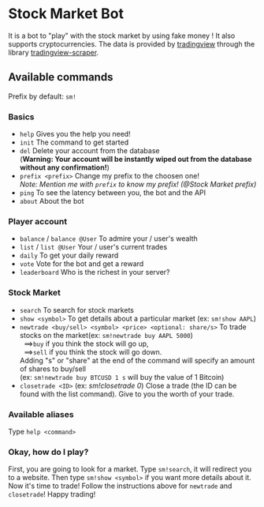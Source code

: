 # Stock Market Bot
It is a bot to "play" with the stock market by using fake money ! It also supports cryptocurrencies.
The data is provided by [tradingview](https://www.tradingview.com) through the library [tradingview-scraper](https://github.com/imxeno/tradingview-scraper).

## Available commands
Prefix by default: `sm!`
### Basics
- `help` Gives you the help you need!
- `init` The command to get started
- `del` Delete your account from the database <br />
  (__Warning: Your account will be instantly wiped out from the database without any confirmation!__)
- `prefix <prefix>` Change my prefix to the choosen one! <br />
  *Note: Mention me with `prefix` to know my prefix! (@Stock Market prefix)*
- `ping` To see the latency between you, the bot and the API
- `about` About the bot

### Player account
- `balance` / `balance @User` To admire your / user's wealth
- `list` / `list @User` Your / user's current trades
- `daily` To get your daily reward
- `vote` Vote for the bot and get a reward
- `leaderboard` Who is the richest in your server?

### Stock Market
- `search` To search for stock markets
- `show <symbol>` To get details about a particular market (ex: `sm!show AAPL`)
- `newtrade <buy/sell> <symbol> <price> <optional: share/s>` To trade stocks on the market(ex: `sm!newtrade buy AAPL 5000`) <br />
  &nbsp; ==>`buy` if you think the stock will go up, <br />
  &nbsp; ==>`sell` if you think the stock will go down. <br />
  Adding "s" or "share" at the end of the command will specify an amount of shares to buy/sell  <br />
  (ex: `sm!newtrade buy BTCUSD 1 s` will buy the value of 1 Bitcoin) <br />
- `closetrade <ID>` (ex: *sm!closetrade 0*) Close a trade (the ID can be found with the list command). Give to you the worth of your trade.

### Available aliases
Type `help <command>`

### Okay, how do I play?
First, you are going to look for a market. Type `sm!search`, it will redirect you to a website.
Then type `sm!show <symbol>` if you want more details about it.
Now it's time to trade! Follow the instructions above for `newtrade` and `closetrade`!
Happy trading!
